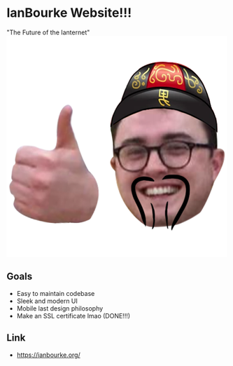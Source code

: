 # IanBourke Website!!!

"The Future of the Ianternet"
![Screenshot](Assets/ian.png)
## Goals

- Easy to maintain codebase
- Sleek and modern UI 
- Mobile last design philosophy
- Make an SSL certificate lmao (DONE!!!)

## Link 
- https://ianbourke.org/
